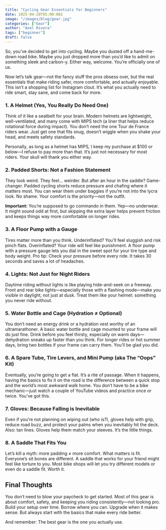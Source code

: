 ```yaml
---
title: "Cycling Gear Essentials for Beginners"
date: 2025-04-20T05:00:00Z
image: "/images/blog/gear.jpg"
categories: ["Gear"]
author: "Axel Rivera"
tags: ["beginner"]
draft: false
---
```


So, you’ve decided to get into cycling. Maybe you dusted off a hand-me-down road bike. Maybe you just dropped more than you’d like to admit on something sleek and carbon-y. Either way, welcome. You’re officially one of us.

Now let’s talk gear—not the fancy stuff the pros obsess over, but the real essentials that make riding safer, more comfortable, and actually enjoyable. This isn’t a shopping list for Instagram clout. It’s what you actually need to ride smart, stay sane, and come back for more.

### 1. A Helmet (Yes, You Really Do Need One)

Think of it like a seatbelt for your brain. Modern helmets are lightweight, well-ventilated, and many come with MIPS tech (a liner that helps reduce rotational force during impact). You don’t need the one Tour de France riders wear. Just get one that fits snug, doesn’t wiggle when you shake your head, and meets safety standards. 

Personally, as long as a helmet has MIPS, I keep my purchase at $100 or below—I refuse to pay more than that. It’s just not necessary for most riders. Your skull will thank you either way.

### 2. Padded Shorts: Not a Fashion Statement

They look weird. They feel… weirder. But after an hour in the saddle? Game-changer. Padded cycling shorts reduce pressure and chafing where it matters most. You can wear them under baggies if you’re not into the lycra look. No shame. Your comfort is the priority—not the outfit.

**Important:** You’re supposed to go commando in them. Yep—no underwear. It might sound odd at first, but skipping the extra layer helps prevent friction and keeps things way more comfortable on longer rides.

### 3. A Floor Pump with a Gauge

Tires matter more than you think. Underinflated? You’ll feel sluggish and risk pinch flats. Overinflated? Your ride will feel like punishment. A floor pump with a pressure gauge lets you dial in the sweet spot for your tire type and body weight. Pro tip: Check your pressure before every ride. It takes 30 seconds and saves a lot of headaches.

### 4. Lights: Not Just for Night Riders

Daytime riding without lights is like playing hide-and-seek on a freeway. Front and rear bike lights—especially those with a flashing mode—make you visible in daylight, not just at dusk. Treat them like your helmet: something you never ride without.

### 5. Water Bottle and Cage (Hydration ≠ Optional)

You don’t need an energy drink or a hydration vest worthy of an ultramarathoner. A basic water bottle and cage mounted to your frame will do just fine. Drink before you feel thirsty, especially on warm days—dehydration sneaks up faster than you think. For longer rides or hot summer days, bring two bottles if your frame can carry them. You’ll be glad you did.

### 6. A Spare Tube, Tire Levers, and Mini Pump (aka The “Oops” Kit)

Eventually, you’re going to get a flat. It’s a rite of passage. When it happens, having the basics to fix it on the road is the difference between a quick stop and the world’s most awkward walk home. You don’t have to be a bike mechanic—just watch a couple of YouTube videos and practice once or twice. You’ve got this.

### 7. Gloves: Because Falling is Inevitable

Even if you’re not planning on wiping out (who is?), gloves help with grip, reduce road buzz, and protect your palms when you inevitably hit the deck. Also: tan lines. Gloves help them match your sleeves. It’s the little things.

### 8. A Saddle That Fits You

Let’s kill a myth: more padding ≠ more comfort. What matters is fit. Everyone’s sit bones are different. A saddle that works for your friend might feel like torture to you. Most bike shops will let you try different models or even do a saddle fit. Worth it.

## Final Thoughts

You don’t need to blow your paycheck to get started. Most of this gear is about comfort, safety, and keeping you riding consistently—not looking pro. Build your setup over time. Borrow where you can. Upgrade when it makes sense. But always start with the basics that make every ride better.

And remember: The best gear is the one you actually use.
